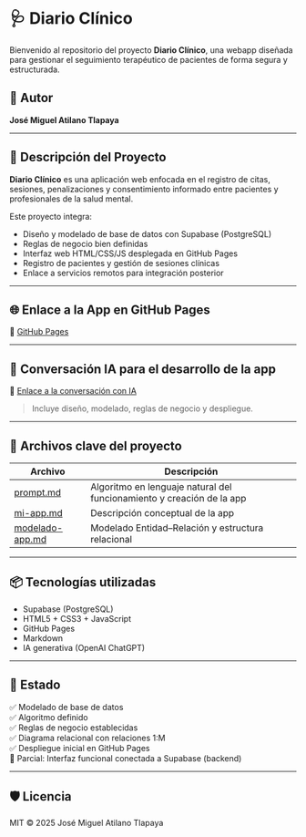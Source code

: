 # 🩺 Diario Clínico

Bienvenido al repositorio del proyecto **Diario Clínico**, una webapp diseñada para gestionar el seguimiento terapéutico de pacientes de forma segura y estructurada.

## 👤 Autor

**José Miguel Atilano Tlapaya**

---

## 📝 Descripción del Proyecto

**Diario Clínico** es una aplicación web enfocada en el registro de citas, sesiones, penalizaciones y consentimiento informado entre pacientes y profesionales de la salud mental.

Este proyecto integra:
- Diseño y modelado de base de datos con Supabase (PostgreSQL)
- Reglas de negocio bien definidas
- Interfaz web HTML/CSS/JS desplegada en GitHub Pages
- Registro de pacientes y gestión de sesiones clínicas
- Enlace a servicios remotos para integración posterior

---

## 🌐 Enlace a la App en GitHub Pages

🔗 [GitHub Pages](https://miguelatila.github.io/diarioClinico/)

---

## 🤖 Conversación IA para el desarrollo de la app

🧠 [Enlace a la conversación con IA](/assets/ConQWEN/Resumen_Completo_DiarioClinico.txt)

> Incluye diseño, modelado, reglas de negocio y despliegue.

---

## 📜 Archivos clave del proyecto

| Archivo | Descripción |
|--------|-------------|
| [prompt.md](/docs/prompt.md) | Algoritmo en lenguaje natural del funcionamiento y creación de la app |
| [mi-app.md](/docs/mi-app.md) | Descripción conceptual de la app |
| [modelado-app.md](/docs/modelado-app.md) | Modelado Entidad–Relación y estructura relacional |

---

## 📦 Tecnologías utilizadas

- Supabase (PostgreSQL)
- HTML5 + CSS3 + JavaScript
- GitHub Pages
- Markdown
- IA generativa (OpenAI ChatGPT)

---

## 📌 Estado

✅ Modelado de base de datos  
✅ Algoritmo definido  
✅ Reglas de negocio establecidas  
✅ Diagrama relacional con relaciones 1:M  
✅ Despliegue inicial en GitHub Pages  
🚧 Parcial: Interfaz funcional conectada a Supabase (backend)

---

## 🛡️ Licencia

MIT © 2025 José Miguel Atilano Tlapaya